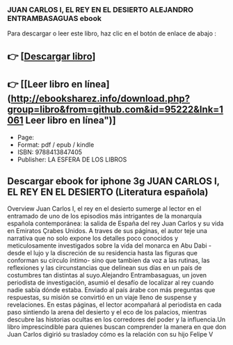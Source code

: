 ### JUAN CARLOS I, EL REY EN EL DESIERTO ALEJANDRO ENTRAMBASAGUAS ebook

Para descargar o leer este libro, haz clic en el botón de enlace de abajo :

## 👉  [**[Descargar libro](http://ebooksharez.info/download.php?group=libro&from=github.com&id=95222&lnk=1061 "Descargar libro")**]

## 👉  [**[Leer libro en línea](http://ebooksharez.info/download.php?group=libro&from=github.com&id=95222&lnk=1061 Leer libro en línea")**]




* Page: 
* Format: pdf / epub / kindle
* ISBN: 9788413847405
* Publisher: LA ESFERA DE LOS LIBROS

## Descargar ebook for iphone 3g JUAN CARLOS I, EL REY EN EL DESIERTO (Literatura española) 

Overview
Juan Carlos I, el rey en el desierto sumerge al lector en el entramado de uno de los episodios más intrigantes de la monarquía española contemporánea: la salida de España del rey Juan Carlos y su vida en Emiratos Çrabes Unidos. A traves de sus páginas, el autor teje una narrativa que no solo expone los detalles poco conocidos y meticulosamente investigados sobre la vida del monarca en Abu Dabi -desde el lujo y la discreción de su residencia hasta las figuras que conforman su círculo íntimo- sino que tambien da voz a las rutinas, las reflexiones y las circunstancias que delinean sus días en un país de costumbres tan distintas al suyo.Alejandro Entrambasaguas, un joven periodista de investigación, asumió el desafío de localizar al rey cuando nadie sabía dónde estaba. Enviado al país árabe con más preguntas que respuestas, su misión se convirtió en un viaje lleno de suspense y revelaciones. En estas páginas, el lector acompañará al periodista en cada paso sintiendo la arena del desierto y el eco de los palacios, mientras descubre las historias ocultas en los corredores del poder y la influencia.Un libro imprescindible para quienes buscan comprender la manera en que don Juan Carlos digirió su trasladoy cómo es la relación con su hijo Felipe V



